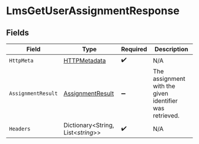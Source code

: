 # LmsGetUserAssignmentResponse


## Fields

| Field                                                           | Type                                                            | Required                                                        | Description                                                     |
| --------------------------------------------------------------- | --------------------------------------------------------------- | --------------------------------------------------------------- | --------------------------------------------------------------- |
| `HttpMeta`                                                      | [HTTPMetadata](../../Models/Components/HTTPMetadata.md)         | :heavy_check_mark:                                              | N/A                                                             |
| `AssignmentResult`                                              | [AssignmentResult](../../Models/Components/AssignmentResult.md) | :heavy_minus_sign:                                              | The assignment with the given identifier was retrieved.         |
| `Headers`                                                       | Dictionary<String, List<*string*>>                              | :heavy_check_mark:                                              | N/A                                                             |